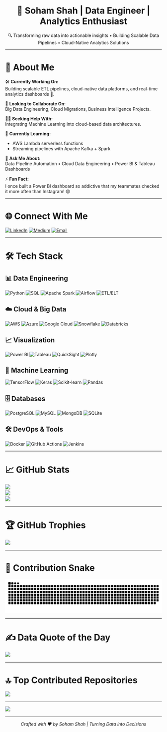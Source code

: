 <!-- AI Data Engineer | ML Enthusiast -->

<h1 align="center">🚀 Soham Shah | Data Engineer | Analytics Enthusiast</h1>

<p align="center">🔍 Transforming raw data into actionable insights • Building Scalable Data Pipelines • Cloud-Native Analytics Solutions</p>

---

# 💫 About Me

🛠️ **Currently Working On:**  
Building scalable ETL pipelines, cloud-native data platforms, and real-time analytics dashboards 🚀.

🤝 **Looking to Collaborate On:**  
Big Data Engineering, Cloud Migrations, Business Intelligence Projects.

🙋‍♂️ **Seeking Help With:**  
Integrating Machine Learning into cloud-based data architectures.

🌱 **Currently Learning:**  
- AWS Lambda serverless functions
- Streaming pipelines with Apache Kafka + Spark

💬 **Ask Me About:**  
Data Pipeline Automation • Cloud Data Engineering • Power BI & Tableau Dashboards

⚡ **Fun Fact:**  
I once built a Power BI dashboard so addictive that my teammates checked it more often than Instagram! 😄

---

# 🌐 Connect With Me

[![LinkedIn](https://img.shields.io/badge/LinkedIn-%230077B5.svg?logo=linkedin&logoColor=white)](https://linkedin.com/in/soham-shah23) 
[![Medium](https://img.shields.io/badge/Medium-12100E?logo=medium&logoColor=white)](https://medium.com/@sohamshah2330) 
[![Email](https://img.shields.io/badge/Email-D14836?logo=gmail&logoColor=white)](mailto:sohamshah2001@gmail.com) 

---

# 🛠 Tech Stack

## 📊 Data Engineering
![Python](https://img.shields.io/badge/Python-3670A0?style=for-the-badge&logo=python&logoColor=ffdd54)
![SQL](https://img.shields.io/badge/SQL-005C9C?style=for-the-badge&logo=postgresql&logoColor=white)
![Apache Spark](https://img.shields.io/badge/Apache%20Spark-FDEE21?style=for-the-badge&logo=apachespark&logoColor=black)
![Airflow](https://img.shields.io/badge/Apache%20Airflow-017CEE?style=for-the-badge&logo=Apache%20Airflow&logoColor=white)
![ETL/ELT](https://img.shields.io/badge/ETL%2FELT-00BFFF?style=for-the-badge)

## ☁️ Cloud & Big Data
![AWS](https://img.shields.io/badge/AWS-FF9900?style=for-the-badge&logo=amazonaws&logoColor=white)
![Azure](https://img.shields.io/badge/Azure-0072C6?style=for-the-badge&logo=microsoftazure&logoColor=white)
![Google Cloud](https://img.shields.io/badge/Google%20Cloud-4285F4?style=for-the-badge&logo=googlecloud&logoColor=white)
![Snowflake](https://img.shields.io/badge/Snowflake-29B5E8?style=for-the-badge&logo=snowflake&logoColor=white)
![Databricks](https://img.shields.io/badge/Databricks-FF3621?style=for-the-badge&logo=databricks&logoColor=white)

## 📈 Visualization
![Power BI](https://img.shields.io/badge/Power%20BI-F2C811?style=for-the-badge&logo=powerbi&logoColor=black)
![Tableau](https://img.shields.io/badge/Tableau-E97627?style=for-the-badge&logo=tableau&logoColor=white)
![QuickSight](https://img.shields.io/badge/AWS%20QuickSight-FF9900?style=for-the-badge&logo=amazonaws&logoColor=white)
![Plotly](https://img.shields.io/badge/Plotly-3F4F75?style=for-the-badge&logo=plotly&logoColor=white)

## 🧠 Machine Learning
![TensorFlow](https://img.shields.io/badge/TensorFlow-FF6F00?style=for-the-badge&logo=tensorflow&logoColor=white)
![Keras](https://img.shields.io/badge/Keras-D00000?style=for-the-badge&logo=keras&logoColor=white)
![Scikit-learn](https://img.shields.io/badge/Scikit--learn-F7931E?style=for-the-badge&logo=scikit-learn&logoColor=white)
![Pandas](https://img.shields.io/badge/Pandas-150458?style=for-the-badge&logo=pandas&logoColor=white)

## 🗄️ Databases
![PostgreSQL](https://img.shields.io/badge/PostgreSQL-336791?style=for-the-badge&logo=postgresql&logoColor=white)
![MySQL](https://img.shields.io/badge/MySQL-005C84?style=for-the-badge&logo=mysql&logoColor=white)
![MongoDB](https://img.shields.io/badge/MongoDB-4EA94B?style=for-the-badge&logo=mongodb&logoColor=white)
![SQLite](https://img.shields.io/badge/SQLite-003B57?style=for-the-badge&logo=sqlite&logoColor=white)

## 🛠️ DevOps & Tools
![Docker](https://img.shields.io/badge/Docker-0db7ed?style=for-the-badge&logo=docker&logoColor=white)
![GitHub Actions](https://img.shields.io/badge/GitHub%20Actions-2088FF?style=for-the-badge&logo=githubactions&logoColor=white)
![Jenkins](https://img.shields.io/badge/Jenkins-D24939?style=for-the-badge&logo=jenkins&logoColor=white)

---

# 📈 GitHub Stats

![](https://github-readme-stats.vercel.app/api?username=23Soham&theme=radical&hide_border=false&include_all_commits=true&count_private=true)
<br/>
![](https://github-readme-streak-stats.herokuapp.com/?user=23Soham&theme=radical&hide_border=false)
<br/>
![](https://github-readme-stats.vercel.app/api/top-langs/?username=23Soham&theme=radical&layout=compact&hide_border=false)

---

# 🏆 GitHub Trophies

![](https://github-profile-trophy.vercel.app/?username=23Soham&theme=tokyonight&no-frame=false&no-bg=false&margin-w=4)

---

# 🐍 Contribution Snake

<p align="center">
  <img src="https://raw.githubusercontent.com/Platane/snk/output/github-contribution-grid-snake.svg" alt="snake animation" />
</p>

---

# ✍️ Data Quote of the Day

![](https://quotes-github-readme.vercel.app/api?type=horizontal&theme=radical)

---

# 🔝 Top Contributed Repositories

![](https://github-contributor-stats.vercel.app/api?username=23Soham&limit=5&theme=nightowl&combine_all_yearly_contributions=true)

---

[![](https://visitcount.itsvg.in/api?id=23Soham&icon=0&color=1)](https://visitcount.itsvg.in)

---

<p align="center">
  <i>Crafted with ❤️ by Soham Shah | Turning Data into Decisions</i>
</p>
